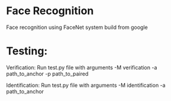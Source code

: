 # Face Recognition

Face recognition using FaceNet system build from google

# Testing:

Verification: Run test.py file with arguments -M verification -a path_to_anchor -p path_to_paired

Identification: Run test.py file with arguments -M identification -a path_to_anchor
